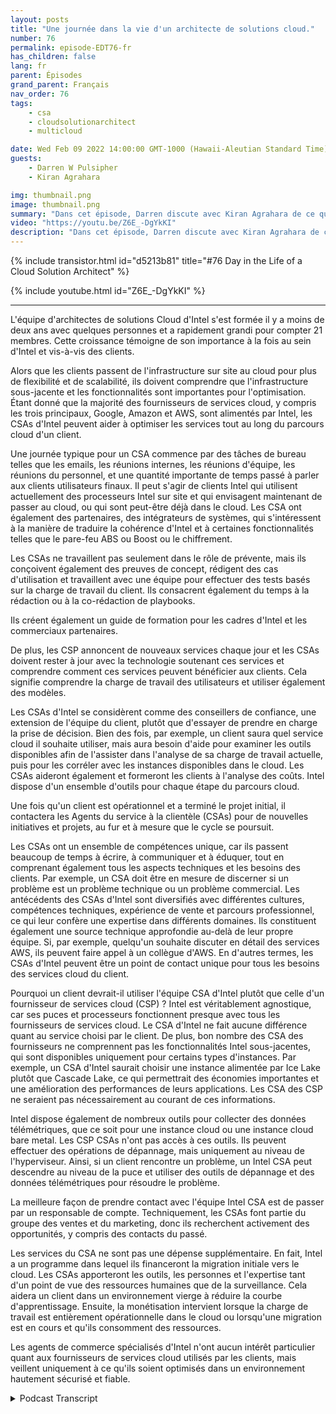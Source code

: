 ```yaml
---
layout: posts
title: "Une journée dans la vie d'un architecte de solutions cloud."
number: 76
permalink: episode-EDT76-fr
has_children: false
lang: fr
parent: Épisodes
grand_parent: Français
nav_order: 76
tags:
    - csa
    - cloudsolutionarchitect
    - multicloud

date: Wed Feb 09 2022 14:00:00 GMT-1000 (Hawaii-Aleutian Standard Time)
guests:
    - Darren W Pulsipher
    - Kiran Agrahara

img: thumbnail.png
image: thumbnail.png
summary: "Dans cet épisode, Darren discute avec Kiran Agrahara de ce que les architectes de solutions Cloud d'Intel (CSA) font dans une journée pour bénéficier non seulement aux fournisseurs de services Cloud (CSP), mais aussi aux utilisateurs finaux."
video: "https://youtu.be/Z6E_-DgYkKI"
description: "Dans cet épisode, Darren discute avec Kiran Agrahara de ce que les architectes de solutions Cloud d'Intel (CSA) font dans une journée pour bénéficier non seulement aux fournisseurs de services Cloud (CSP), mais aussi aux utilisateurs finaux."
---
```


<div>
{% include transistor.html id="d5213b81" title="#76 Day in the Life of a Cloud Solution Architect" %}

{% include youtube.html id="Z6E_-DgYkKI" %}
</div>

---

L'équipe d'architectes de solutions Cloud d'Intel s'est formée il y a moins de deux ans avec quelques personnes et a rapidement grandi pour compter 21 membres. Cette croissance témoigne de son importance à la fois au sein d'Intel et vis-à-vis des clients.

Alors que les clients passent de l'infrastructure sur site au cloud pour plus de flexibilité et de scalabilité, ils doivent comprendre que l'infrastructure sous-jacente et les fonctionnalités sont importantes pour l'optimisation. Étant donné que la majorité des fournisseurs de services cloud, y compris les trois principaux, Google, Amazon et AWS, sont alimentés par Intel, les CSAs d'Intel peuvent aider à optimiser les services tout au long du parcours cloud d'un client.

Une journée typique pour un CSA commence par des tâches de bureau telles que les emails, les réunions internes, les réunions d'équipe, les réunions du personnel, et une quantité importante de temps passé à parler aux clients utilisateurs finaux. Il peut s'agir de clients Intel qui utilisent actuellement des processeurs Intel sur site et qui envisagent maintenant de passer au cloud, ou qui sont peut-être déjà dans le cloud. Les CSA ont également des partenaires, des intégrateurs de systèmes, qui s'intéressent à la manière de traduire la cohérence d'Intel et à certaines fonctionnalités telles que le pare-feu ABS ou Boost ou le chiffrement.

Les CSAs ne travaillent pas seulement dans le rôle de prévente, mais ils conçoivent également des preuves de concept, rédigent des cas d'utilisation et travaillent avec une équipe pour effectuer des tests basés sur la charge de travail du client. Ils consacrent également du temps à la rédaction ou à la co-rédaction de playbooks.

Ils créent également un guide de formation pour les cadres d'Intel et les commerciaux partenaires.

De plus, les CSP annoncent de nouveaux services chaque jour et les CSAs doivent rester à jour avec la technologie soutenant ces services et comprendre comment ces services peuvent bénéficier aux clients. Cela signifie comprendre la charge de travail des utilisateurs et utiliser également des modèles.

Les CSAs d'Intel se considèrent comme des conseillers de confiance, une extension de l'équipe du client, plutôt que d'essayer de prendre en charge la prise de décision. Bien des fois, par exemple, un client saura quel service cloud il souhaite utiliser, mais aura besoin d'aide pour examiner les outils disponibles afin de l'assister dans l'analyse de sa charge de travail actuelle, puis pour les corréler avec les instances disponibles dans le cloud. Les CSAs aideront également et formeront les clients à l'analyse des coûts. Intel dispose d'un ensemble d'outils pour chaque étape du parcours cloud.

Une fois qu'un client est opérationnel et a terminé le projet initial, il contactera les Agents du service à la clientèle (CSAs) pour de nouvelles initiatives et projets, au fur et à mesure que le cycle se poursuit.

Les CSAs ont un ensemble de compétences unique, car ils passent beaucoup de temps à écrire, à communiquer et à éduquer, tout en comprenant également tous les aspects techniques et les besoins des clients. Par exemple, un CSA doit être en mesure de discerner si un problème est un problème technique ou un problème commercial. Les antécédents des CSAs d'Intel sont diversifiés avec différentes cultures, compétences techniques, expérience de vente et parcours professionnel, ce qui leur confère une expertise dans différents domaines. Ils constituent également une source technique approfondie au-delà de leur propre équipe. Si, par exemple, quelqu'un souhaite discuter en détail des services AWS, ils peuvent faire appel à un collègue d'AWS. En d'autres termes, les CSAs d'Intel peuvent être un point de contact unique pour tous les besoins des services cloud du client.

Pourquoi un client devrait-il utiliser l'équipe CSA d'Intel plutôt que celle d'un fournisseur de services cloud (CSP) ? Intel est véritablement agnostique, car ses puces et processeurs fonctionnent presque avec tous les fournisseurs de services cloud. Le CSA d'Intel ne fait aucune différence quant au service choisi par le client. De plus, bon nombre des CSA des fournisseurs ne comprennent pas les fonctionnalités Intel sous-jacentes, qui sont disponibles uniquement pour certains types d'instances. Par exemple, un CSA d'Intel saurait choisir une instance alimentée par Ice Lake plutôt que Cascade Lake, ce qui permettrait des économies importantes et une amélioration des performances de leurs applications. Les CSA des CSP ne seraient pas nécessairement au courant de ces informations.

Intel dispose également de nombreux outils pour collecter des données télémétriques, que ce soit pour une instance cloud ou une instance cloud bare metal. Les CSP CSAs n'ont pas accès à ces outils. Ils peuvent effectuer des opérations de dépannage, mais uniquement au niveau de l'hyperviseur. Ainsi, si un client rencontre un problème, un Intel CSA peut descendre au niveau de la puce et utiliser des outils de dépannage et des données télémétriques pour résoudre le problème.

La meilleure façon de prendre contact avec l'équipe Intel CSA est de passer par un responsable de compte. Techniquement, les CSAs font partie du groupe des ventes et du marketing, donc ils recherchent activement des opportunités, y compris des contacts du passé.

Les services du CSA ne sont pas une dépense supplémentaire. En fait, Intel a un programme dans lequel ils financeront la migration initiale vers le cloud. Les CSAs apporteront les outils, les personnes et l'expertise tant d'un point de vue des ressources humaines que de la surveillance. Cela aidera un client dans un environnement vierge à réduire la courbe d'apprentissage. Ensuite, la monétisation intervient lorsque la charge de travail est entièrement opérationnelle dans le cloud ou lorsqu'une migration est en cours et qu'ils consomment des ressources.

Les agents de commerce spécialisés d'Intel n'ont aucun intérêt particulier quant aux fournisseurs de services cloud utilisés par les clients, mais veillent uniquement à ce qu'ils soient optimisés dans un environnement hautement sécurisé et fiable.



<details>
<summary> Podcast Transcript </summary>

<p></p>

</details>
